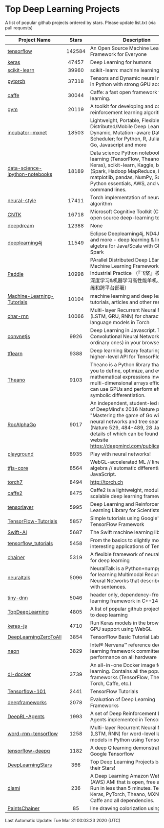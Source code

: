# Top Deep Learning Projects
A list of popular github projects ordered by stars.
Please update list.txt (via pull requests)

|Project Name| Stars | Description |
| ---------- |:-----:| ----------- |
| [tensorflow](https://github.com/tensorflow/tensorflow) | 142584 | An Open Source Machine Learning Framework for Everyone |
| [keras](https://github.com/keras-team/keras) | 47457 | Deep Learning for humans |
| [scikit-learn](https://github.com/scikit-learn/scikit-learn) | 39960 | scikit-learn: machine learning in Python |
| [pytorch](https://github.com/pytorch/pytorch) | 37318 | Tensors and Dynamic neural networks in Python with strong GPU acceleration |
| [caffe](https://github.com/BVLC/caffe) | 30044 | Caffe: a fast open framework for deep learning. |
| [gym](https://github.com/openai/gym) | 20119 | A toolkit for developing and comparing reinforcement learning algorithms. |
| [incubator-mxnet](https://github.com/apache/incubator-mxnet) | 18503 | Lightweight, Portable, Flexible Distributed/Mobile Deep Learning with Dynamic, Mutation-aware Dataflow Dep Scheduler; for Python, R, Julia, Scala, Go, Javascript and more |
| [data-science-ipython-notebooks](https://github.com/donnemartin/data-science-ipython-notebooks) | 18189 | Data science Python notebooks: Deep learning (TensorFlow, Theano, Caffe, Keras), scikit-learn, Kaggle, big data (Spark, Hadoop MapReduce, HDFS), matplotlib, pandas, NumPy, SciPy, Python essentials, AWS, and various command lines. |
| [neural-style](https://github.com/jcjohnson/neural-style) | 17411 | Torch implementation of neural style algorithm |
| [CNTK](https://github.com/microsoft/CNTK) | 16718 | Microsoft Cognitive Toolkit (CNTK), an open source deep-learning toolkit |
| [deepdream](https://github.com/google/deepdream) | 12388 | None |
| [deeplearning4j](https://github.com/eclipse/deeplearning4j) | 11549 | Eclipse Deeplearning4j, ND4J, DataVec and more - deep learning & linear algebra for Java/Scala with GPUs + Spark |
| [Paddle](https://github.com/PaddlePaddle/Paddle) | 10998 | PArallel Distributed Deep LEarning: Machine Learning Framework from Industrial Practice （『飞桨』核心框架，深度学习&机器学习高性能单机、分布式训练和跨平台部署） |
| [Machine-Learning-Tutorials](https://github.com/ujjwalkarn/Machine-Learning-Tutorials) | 10104 | machine learning and deep learning tutorials, articles and other resources  |
| [char-rnn](https://github.com/karpathy/char-rnn) | 10066 | Multi-layer Recurrent Neural Networks (LSTM, GRU, RNN) for character-level language models in Torch |
| [convnetjs](https://github.com/karpathy/convnetjs) | 9926 | Deep Learning in Javascript. Train Convolutional Neural Networks (or ordinary ones) in your browser. |
| [tflearn](https://github.com/tflearn/tflearn) | 9388 | Deep learning library featuring a higher-level API for TensorFlow. |
| [Theano](https://github.com/Theano/Theano) | 9103 | Theano is a Python library that allows you to define, optimize, and evaluate mathematical expressions involving multi-dimensional arrays efficiently. It can use GPUs and perform efficient symbolic differentiation. |
| [RocAlphaGo](https://github.com/Rochester-NRT/RocAlphaGo) | 9017 | An independent, student-led replication of DeepMind's 2016 Nature publication, "Mastering the game of Go with deep neural networks and tree search" (Nature 529, 484-489, 28 Jan 2016), details of which can be found on their website https://deepmind.com/publications.html. |
| [playground](https://github.com/tensorflow/playground) | 8935 | Play with neural networks! |
| [tfjs-core](https://github.com/tensorflow/tfjs-core) | 8564 | WebGL-accelerated ML // linear algebra // automatic differentiation for JavaScript. |
| [torch7](https://github.com/torch/torch7) | 8494 | http://torch.ch |
| [caffe2](https://github.com/facebookarchive/caffe2) | 8475 | Caffe2 is a lightweight, modular, and scalable deep learning framework. |
| [tensorlayer](https://github.com/tensorlayer/tensorlayer) | 5995 | Deep Learning and Reinforcement Learning Library for Scientists 🔥 |
| [TensorFlow-Tutorials](https://github.com/nlintz/TensorFlow-Tutorials) | 5857 | Simple tutorials using Google's TensorFlow Framework |
| [Swift-AI](https://github.com/Swift-AI/Swift-AI) | 5687 | The Swift machine learning library. |
| [tensorflow_tutorials](https://github.com/pkmital/tensorflow_tutorials) | 5458 | From the basics to slightly more interesting applications of Tensorflow |
| [chainer](https://github.com/chainer/chainer) | 5319 | A flexible framework of neural networks for deep learning |
| [neuraltalk](https://github.com/karpathy/neuraltalk) | 5096 | NeuralTalk is a Python+numpy project for learning Multimodal Recurrent Neural Networks that describe images with sentences. |
| [tiny-dnn](https://github.com/tiny-dnn/tiny-dnn) | 5046 | header only, dependency-free deep learning framework in C++14 |
| [TopDeepLearning](https://github.com/aymericdamien/TopDeepLearning) | 4805 | A list of popular github projects related to deep learning |
| [keras-js](https://github.com/transcranial/keras-js) | 4710 | Run Keras models in the browser, with GPU support using WebGL |
| [DeepLearningZeroToAll](https://github.com/hunkim/DeepLearningZeroToAll) | 3854 | TensorFlow Basic Tutorial Labs |
| [neon](https://github.com/NervanaSystems/neon) | 3829 | Intel® Nervana™ reference deep learning framework committed to best performance on all hardware |
| [dl-docker](https://github.com/floydhub/dl-docker) | 3739 | An all-in-one Docker image for deep learning. Contains all the popular DL frameworks (TensorFlow, Theano, Torch, Caffe, etc.) |
| [Tensorflow-101](https://github.com/sjchoi86/Tensorflow-101) | 2441 | TensorFlow Tutorials |
| [deepframeworks](https://github.com/zer0n/deepframeworks) | 2078 | Evaluation of Deep Learning Frameworks |
| [DeepRL-Agents](https://github.com/awjuliani/DeepRL-Agents) | 1993 | A set of Deep Reinforcement Learning Agents implemented in Tensorflow. |
| [word-rnn-tensorflow](https://github.com/hunkim/word-rnn-tensorflow) | 1258 | Multi-layer Recurrent Neural Networks (LSTM, RNN) for word-level language models in Python using TensorFlow. |
| [tensorflow-deepq](https://github.com/siemanko/tensorflow-deepq) | 1182 | A deep Q learning demonstration using Google Tensorflow |
| [DeepLearningStars](https://github.com/hunkim/DeepLearningStars) | 366 | Top Deep Learning Projects based on their Stars! |
| [dlami](https://github.com/ritchieng/dlami) | 236 | A Deep Learning Amazon Web Service (AWS) AMI that is open, free and works. Run in less than 5 minutes. TensorFlow, Keras, PyTorch, Theano, MXNet, CNTK, Caffe and all dependencies. |
| [PaintsChainer](https://github.com/taizan/PaintsChainer) | 85 | line drawing colorization using chainer |

Last Automatic Update: Tue Mar 31 00:03:23 2020 (UTC)
